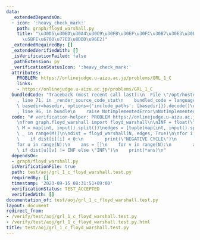 ```yaml
---
data:
  _extendedDependsOn:
  - icon: ':heavy_check_mark:'
    path: graph/floyd_warshall.py
    title: "\u30D5\u30ED\u30A4\u30C9\u30FB\u30EF\u30FC\u30B7\u30E3\u30EB(\u5168\u70B9\
      \u5BFE\u6700\u77ED\u8DDD\u96E2)"
  _extendedRequiredBy: []
  _extendedVerifiedWith: []
  _isVerificationFailed: false
  _pathExtension: py
  _verificationStatusIcon: ':heavy_check_mark:'
  attributes:
    PROBLEM: https://onlinejudge.u-aizu.ac.jp/problems/GRL_1_C
    links:
    - https://onlinejudge.u-aizu.ac.jp/problems/GRL_1_C
  bundledCode: "Traceback (most recent call last):\n  File \"/opt/hostedtoolcache/PyPy/3.10.12/x64/lib/pypy3.10/site-packages/onlinejudge_verify/documentation/build.py\"\
    , line 71, in _render_source_code_stat\n    bundled_code = language.bundle(stat.path,\
    \ basedir=basedir, options={'include_paths': [basedir]}).decode()\n  File \"/opt/hostedtoolcache/PyPy/3.10.12/x64/lib/pypy3.10/site-packages/onlinejudge_verify/languages/python.py\"\
    , line 96, in bundle\n    raise NotImplementedError\nNotImplementedError\n"
  code: "# verification-helper: PROBLEM https://onlinejudge.u-aizu.ac.jp/problems/GRL_1_C\n\
    \nfrom graph.floyd_warshall import floyd_warshall\n\nINF = float(\"inf\")\nN,\
    \ M = map(int, input().split())\nedges = [tuple(map(int, input().split())) for\
    \ _ in range(M)]\n\ndist = floyd_warshall(N, edges, True)\n\nfor i in range(N):\n\
    \    if dist[i][i] < 0:\n        print(\"NEGATIVE CYCLE\")\n        exit()\n\n\
    for u in range(N):\n    ans = []\n    for v in range(N):\n        ans.append(dist[u][v]\
    \ if dist[u][v] != INF else \"INF\")\n    print(*ans)\n"
  dependsOn:
  - graph/floyd_warshall.py
  isVerificationFile: true
  path: test/aoj/grl_1_c_floyd_warshall.test.py
  requiredBy: []
  timestamp: '2023-09-15 08:31:51+09:00'
  verificationStatus: TEST_ACCEPTED
  verifiedWith: []
documentation_of: test/aoj/grl_1_c_floyd_warshall.test.py
layout: document
redirect_from:
- /verify/test/aoj/grl_1_c_floyd_warshall.test.py
- /verify/test/aoj/grl_1_c_floyd_warshall.test.py.html
title: test/aoj/grl_1_c_floyd_warshall.test.py
---
```

